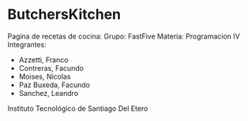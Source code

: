 # ButchersKitchen
Pagina de recetas de cocina:
Grupo: FastFive
Materia: Programacion IV
Integrantes: 
* Azzetti, Franco
* Contreras, Facundo
* Moises, Nicolas
* Paz Buxeda, Facundo
* Sanchez, Leandro

Instituto Tecnológico de Santiago Del Etero
